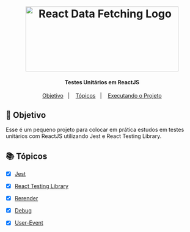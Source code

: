 <h1 align="center">
    <img alt="React Data Fetching Logo" width="400" height="170" src="https://user-images.githubusercontent.com/58401291/154842093-d62e256e-5655-43b9-b1fd-939e504e7042.png" />
    <br>
</h1>


<h4 align="center">
Testes Unitários em ReactJS
</h4>


<p align="center">
   <a href="#dart-objetivo">Objetivo</a>&nbsp;&nbsp;&nbsp;|&nbsp;&nbsp;&nbsp;
  <a href="#books-tópicos">Tópicos</a>&nbsp;&nbsp;&nbsp;|&nbsp;&nbsp;&nbsp;
  <a href="#rocket-executando-o-projeto">Executando o Projeto</a>
</p>



## :dart: Objetivo

<p>
   Esse é um pequeno projeto para colocar em prática estudos em testes unitários com ReactJS utilizando Jest e React Testing Library.
</p>


## :books: Tópicos

-   [x] [Jest](https://jestjs.io/pt-BR/)
-   [x] [React Testing Library](https://testing-library.com/docs/react-testing-library/intro/)
-   [x] [Rerender](https://testing-library.com/docs/react-testing-library/api#rerender)
-   [x] [Debug](https://testing-library.com/docs/react-testing-library/api#debug)
-   [x] [User-Event](https://testing-library.com/docs/ecosystem-user-event/)


